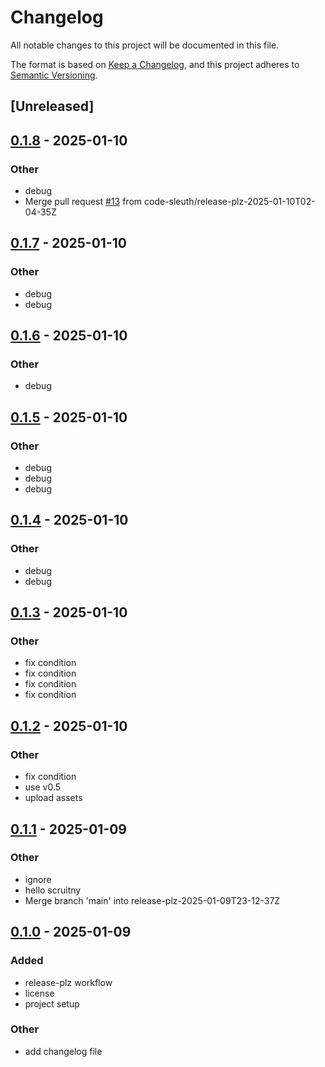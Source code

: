 # Changelog

All notable changes to this project will be documented in this file.

The format is based on [Keep a Changelog](https://keepachangelog.com/en/1.0.0/),
and this project adheres to [Semantic Versioning](https://semver.org/spec/v2.0.0.html).

## [Unreleased]

## [0.1.8](https://github.com/code-sleuth/scrutiny/compare/v0.1.7...v0.1.8) - 2025-01-10

### Other

- debug
- Merge pull request [#13](https://github.com/code-sleuth/scrutiny/pull/13) from code-sleuth/release-plz-2025-01-10T02-04-35Z

## [0.1.7](https://github.com/code-sleuth/scrutiny/compare/v0.1.6...v0.1.7) - 2025-01-10

### Other

- debug
- debug

## [0.1.6](https://github.com/code-sleuth/scrutiny/compare/v0.1.5...v0.1.6) - 2025-01-10

### Other

- debug

## [0.1.5](https://github.com/code-sleuth/scrutiny/compare/v0.1.4...v0.1.5) - 2025-01-10

### Other

- debug
- debug
- debug

## [0.1.4](https://github.com/code-sleuth/scrutiny/compare/v0.1.3...v0.1.4) - 2025-01-10

### Other

- debug
- debug

## [0.1.3](https://github.com/code-sleuth/scrutiny/compare/v0.1.2...v0.1.3) - 2025-01-10

### Other

- fix condition
- fix condition
- fix condition
- fix condition

## [0.1.2](https://github.com/code-sleuth/scrutiny/compare/v0.1.1...v0.1.2) - 2025-01-10

### Other

- fix condition
- use v0.5
- upload assets

## [0.1.1](https://github.com/code-sleuth/scrutiny/compare/v0.1.0...v0.1.1) - 2025-01-09

### Other

- ignore
- hello scruitny
- Merge branch 'main' into release-plz-2025-01-09T23-12-37Z

 ## [0.1.0](https://github.com/code-sleuth/scrutiny/releases/tag/v0.1.0) - 2025-01-09

 ### Added

 - release-plz workflow
 - license
 - project setup

 ### Other

 - add changelog file

